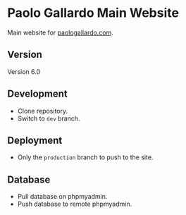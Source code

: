 # Paolo Gallardo Main Website #
Main website for [paologallardo.com](//paologallardo.com).

## Version ##
Version 6.0

## Development  ##
+ Clone repository.
+ Switch to `dev` branch.

## Deployment ##
* Only the `production` branch to push to the site.

## Database ##
+ Pull database on phpmyadmin.
+ Push database to remote phpmyadmin.